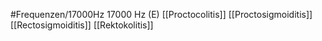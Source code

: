 #Frequenzen/17000Hz
17000 Hz (E)
[[Proctocolitis]]
[[Proctosigmoiditis]]
[[Rectosigmoiditis]]
[[Rektokolitis]]